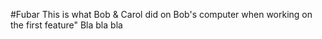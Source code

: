 #Fubar
This is what Bob & Carol did on Bob's computer when working on the first feature"
Bla bla bla
